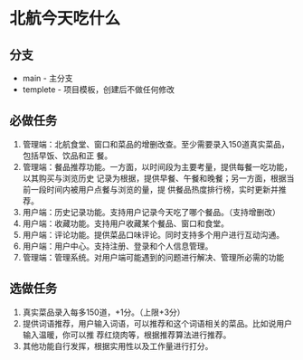 # 北航今天吃什么

## 分支

- main - 主分支
- templete - 项目模板，创建后不做任何修改

## 必做任务

1. 管理端：北航食堂、窗口和菜品的增删改查。⾄少需要录⼊150道真实菜品，包括早饭、饮品和正 餐。 
2. 管理端：餐品推荐功能。一方面，以时间段为主要考量，提供每餐一吃功能，以其购买与浏览历史 记录为根据，提供早餐、午餐和晚餐；另一方面，根据当前⼀段时间内被用户点餐与浏览的量，提 供餐品热度排行榜，实时更新并推荐。 
3. 用户端：历史记录功能。支持用户记录今天吃了哪个餐品。（支持增删改） 
4. 用户端：收藏功能。支持用户收藏某个餐品、窗口和食堂。 
5. 用户端：评论功能。提供菜品⼝味评论。同时支持多个用户进行互动沟通。 
6. 用户端：用户中心。支持注册、登录和个⼈信息管理。 
7. 管理端：管理系统。对用户端可能遇到的问题进行解决、管理所必需的功能

## 选做任务

1. 真实菜品录⼊每多150道，+1分。（上限+3分） 
2. 提供词语推荐，用户输⼊词语，可以推荐和这个词语相关的菜品。比如说用户输入温暖，你可以推 荐红烧肉等，根据推荐算法进行推荐。 
3. 其他功能自行发挥，根据实⽤性以及⼯作量进行打分。
